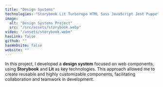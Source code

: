 ```yaml
---
title: "Design Systems"
technologies: "Storybook Lit Turborepo HTML Sass JavaScript Jest Puppeteer Cucumber"
image:
  alt: "Design Systems Project"
  src: "/src/assets/storybook.webp"
video: "/assets/storybook.webm"
hasLink: false
github: ""
hasWebsite: false
website: ""
---
```

In this project, I developed a **design system** focused on web components, using **Storybook** and **Lit** as key technologies. This approach allowed me to create reusable and highly customizable components, facilitating collaboration and teamwork in development.

